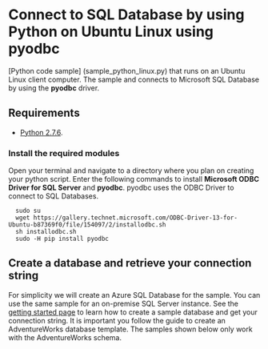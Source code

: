 # Connect to SQL Database by using Python on Ubuntu Linux using pyodbc

[Python code sample] (sample_python_linux.py) that runs on an Ubuntu Linux client computer. The sample and connects to Microsoft SQL Database by using the **pyodbc** driver.


## Requirements


- [Python 2.7.6](https://www.python.org/download/releases/2.7.6/).


### Install the required modules


Open your terminal and navigate to a directory where you plan on creating your python script. Enter the following commands to install **Microsoft ODBC Driver for SQL Server** and **pyodbc**. pyodbc uses the ODBC Driver to connect to SQL Databases.

	  sudo su
	  wget https://gallery.technet.microsoft.com/ODBC-Driver-13-for-Ubuntu-b87369f0/file/154097/2/installodbc.sh
	  sh installodbc.sh
	  sudo -H pip install pyodbc


## Create a database and retrieve your connection string

For simplicity we will create an Azure SQL Database for the sample. You can use the same sample for an on-premise SQL Server instance. See the [getting started page](http://azure.microsoft.com/documentation/articles/sql-database-get-started/) to learn how to create a sample database and get your connection string. It is important you follow the guide to create an AdventureWorks database template. The samples shown below only work with the AdventureWorks schema. 
